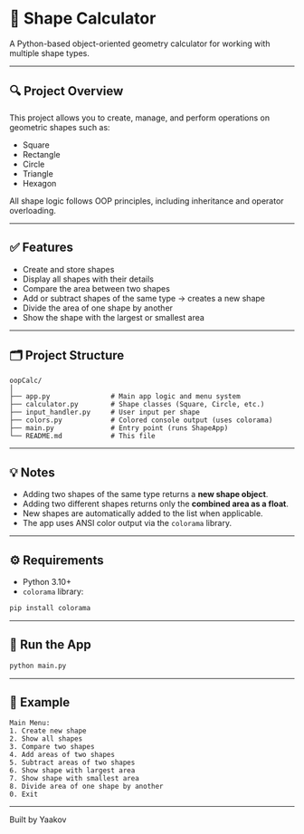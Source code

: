 # 📐 Shape Calculator

A Python-based object-oriented geometry calculator for working with multiple shape types.

---

## 🔍 Project Overview

This project allows you to create, manage, and perform operations on geometric shapes such as:

- Square
- Rectangle
- Circle
- Triangle
- Hexagon

All shape logic follows OOP principles, including inheritance and operator overloading.

---

## ✅ Features

- Create and store shapes
- Display all shapes with their details
- Compare the area between two shapes
- Add or subtract shapes of the same type → creates a new shape
- Divide the area of one shape by another
- Show the shape with the largest or smallest area

---

## 🗂️ Project Structure

```
oopCalc/
│
├── app.py               # Main app logic and menu system
├── calculator.py        # Shape classes (Square, Circle, etc.)
├── input_handler.py     # User input per shape
├── colors.py            # Colored console output (uses colorama)
├── main.py              # Entry point (runs ShapeApp)
└── README.md            # This file
```

---

## 💡 Notes

- Adding two shapes of the same type returns a **new shape object**.
- Adding two different shapes returns only the **combined area as a float**.
- New shapes are automatically added to the list when applicable.
- The app uses ANSI color output via the `colorama` library.

---

## ⚙️ Requirements

- Python 3.10+
- `colorama` library:

```bash
pip install colorama
```

---

## 🚀 Run the App

```bash
python main.py
```

---

## 🧠 Example

```
Main Menu:
1. Create new shape
2. Show all shapes
3. Compare two shapes
4. Add areas of two shapes
5. Subtract areas of two shapes
6. Show shape with largest area
7. Show shape with smallest area
8. Divide area of one shape by another
0. Exit
```

---

Built by Yaakov
